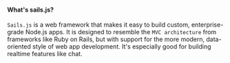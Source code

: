 #### What's sails.js?

`Sails.js` is a web framework that makes it easy to build custom, enterprise-grade Node.js apps. It is designed to resemble the `MVC architecture` from frameworks like Ruby on Rails, but with support for the more modern, data-oriented style of web app development. It's especially good for building realtime features like chat.


